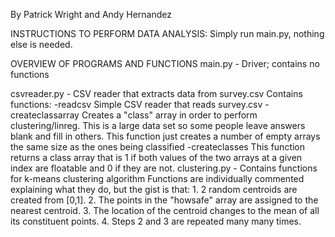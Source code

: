 By Patrick Wright and Andy Hernandez

INSTRUCTIONS TO PERFORM DATA ANALYSIS:
Simply run main.py, nothing else is needed.

OVERVIEW OF PROGRAMS AND FUNCTIONS
main.py - Driver; contains no functions

csvreader.py - CSV reader that extracts data from survey.csv
Contains functions:
  -readcsv
    Simple CSV reader that reads survey.csv
  -createclassarray
    Creates a "class" array in order to perform clustering/linreg.
    This is a large data set so some people leave answers blank and fill in others.
    This function just creates a number of empty arrays the same size as the ones being classified
  -createclasses
    This function returns a class array that is 1 if both values of the two arrays at a given index are floatable 
    and 0 if they are not.
clustering.py - Contains functions for k-means clustering algorithm
  Functions are individually commented explaining what they do, but the gist is that:
    1. 2 random centroids are created from [0,1].
    2. The points in the "howsafe" array are assigned to the nearest centroid.
    3. The location of the centroid changes to the mean of all its constituent points.
    4. Steps 2 and 3 are repeated many many times.
